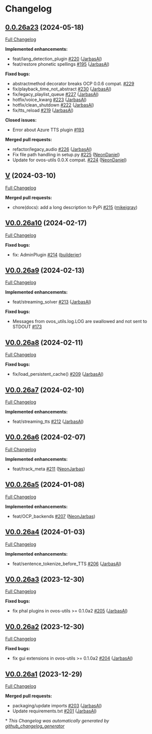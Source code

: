 # Changelog

## [0.0.26a23](https://github.com/OpenVoiceOS/ovos-plugin-manager/tree/0.0.26a23) (2024-05-18)

[Full Changelog](https://github.com/OpenVoiceOS/ovos-plugin-manager/compare/V...0.0.26a23)

**Implemented enhancements:**

- feat/lang\_detection\_plugin [\#220](https://github.com/OpenVoiceOS/ovos-plugin-manager/pull/220) ([JarbasAl](https://github.com/JarbasAl))
- feat/restore phonetic spellings [\#195](https://github.com/OpenVoiceOS/ovos-plugin-manager/pull/195) ([JarbasAl](https://github.com/JarbasAl))

**Fixed bugs:**

- abstractmethod decorator breaks OCP 0.0.6 compat. [\#229](https://github.com/OpenVoiceOS/ovos-plugin-manager/issues/229)
- fix/playback\_time\_not\_abstract [\#230](https://github.com/OpenVoiceOS/ovos-plugin-manager/pull/230) ([JarbasAl](https://github.com/JarbasAl))
- fix/legacy\_playlist\_queue [\#227](https://github.com/OpenVoiceOS/ovos-plugin-manager/pull/227) ([JarbasAl](https://github.com/JarbasAl))
- hotfix/voice\_kwarg [\#223](https://github.com/OpenVoiceOS/ovos-plugin-manager/pull/223) ([JarbasAl](https://github.com/JarbasAl))
- hotfix/clean\_shutdown [\#222](https://github.com/OpenVoiceOS/ovos-plugin-manager/pull/222) ([JarbasAl](https://github.com/JarbasAl))
- fix/tts\_reload [\#219](https://github.com/OpenVoiceOS/ovos-plugin-manager/pull/219) ([JarbasAl](https://github.com/JarbasAl))

**Closed issues:**

- Error about Azure TTS plugin [\#193](https://github.com/OpenVoiceOS/ovos-plugin-manager/issues/193)

**Merged pull requests:**

- refactor/legacy\_audio [\#226](https://github.com/OpenVoiceOS/ovos-plugin-manager/pull/226) ([JarbasAl](https://github.com/JarbasAl))
- Fix file path handling in setup.py [\#225](https://github.com/OpenVoiceOS/ovos-plugin-manager/pull/225) ([NeonDaniel](https://github.com/NeonDaniel))
- Update for ovos-utils 0.0.X compat. [\#224](https://github.com/OpenVoiceOS/ovos-plugin-manager/pull/224) ([NeonDaniel](https://github.com/NeonDaniel))

## [V](https://github.com/OpenVoiceOS/ovos-plugin-manager/tree/V) (2024-03-10)

[Full Changelog](https://github.com/OpenVoiceOS/ovos-plugin-manager/compare/V0.0.26a10...V)

**Merged pull requests:**

- chore\(docs\): add a long description to PyPi [\#215](https://github.com/OpenVoiceOS/ovos-plugin-manager/pull/215) ([mikejgray](https://github.com/mikejgray))

## [V0.0.26a10](https://github.com/OpenVoiceOS/ovos-plugin-manager/tree/V0.0.26a10) (2024-02-17)

[Full Changelog](https://github.com/OpenVoiceOS/ovos-plugin-manager/compare/V0.0.26a9...V0.0.26a10)

**Fixed bugs:**

- fix: AdminPlugin [\#214](https://github.com/OpenVoiceOS/ovos-plugin-manager/pull/214) ([builderjer](https://github.com/builderjer))

## [V0.0.26a9](https://github.com/OpenVoiceOS/ovos-plugin-manager/tree/V0.0.26a9) (2024-02-13)

[Full Changelog](https://github.com/OpenVoiceOS/ovos-plugin-manager/compare/V0.0.26a8...V0.0.26a9)

**Implemented enhancements:**

- feat/streaming\_solver [\#213](https://github.com/OpenVoiceOS/ovos-plugin-manager/pull/213) ([JarbasAl](https://github.com/JarbasAl))

**Fixed bugs:**

- Messages from ovos\_utils.log.LOG are swallowed and not sent to STDOUT [\#173](https://github.com/OpenVoiceOS/ovos-plugin-manager/issues/173)

## [V0.0.26a8](https://github.com/OpenVoiceOS/ovos-plugin-manager/tree/V0.0.26a8) (2024-02-11)

[Full Changelog](https://github.com/OpenVoiceOS/ovos-plugin-manager/compare/V0.0.26a7...V0.0.26a8)

**Fixed bugs:**

- fix/load\_persistent\_cache\(\) [\#209](https://github.com/OpenVoiceOS/ovos-plugin-manager/pull/209) ([JarbasAl](https://github.com/JarbasAl))

## [V0.0.26a7](https://github.com/OpenVoiceOS/ovos-plugin-manager/tree/V0.0.26a7) (2024-02-10)

[Full Changelog](https://github.com/OpenVoiceOS/ovos-plugin-manager/compare/V0.0.26a6...V0.0.26a7)

**Implemented enhancements:**

- feat/streaming\_tts [\#212](https://github.com/OpenVoiceOS/ovos-plugin-manager/pull/212) ([JarbasAl](https://github.com/JarbasAl))

## [V0.0.26a6](https://github.com/OpenVoiceOS/ovos-plugin-manager/tree/V0.0.26a6) (2024-02-07)

[Full Changelog](https://github.com/OpenVoiceOS/ovos-plugin-manager/compare/V0.0.26a5...V0.0.26a6)

**Implemented enhancements:**

- feat/track\_meta [\#211](https://github.com/OpenVoiceOS/ovos-plugin-manager/pull/211) ([NeonJarbas](https://github.com/NeonJarbas))

## [V0.0.26a5](https://github.com/OpenVoiceOS/ovos-plugin-manager/tree/V0.0.26a5) (2024-01-08)

[Full Changelog](https://github.com/OpenVoiceOS/ovos-plugin-manager/compare/V0.0.26a4...V0.0.26a5)

**Implemented enhancements:**

- feat/OCP\_backends [\#207](https://github.com/OpenVoiceOS/ovos-plugin-manager/pull/207) ([NeonJarbas](https://github.com/NeonJarbas))

## [V0.0.26a4](https://github.com/OpenVoiceOS/ovos-plugin-manager/tree/V0.0.26a4) (2024-01-03)

[Full Changelog](https://github.com/OpenVoiceOS/ovos-plugin-manager/compare/V0.0.26a3...V0.0.26a4)

**Implemented enhancements:**

- feat/sentence\_tokenize\_before\_TTS [\#206](https://github.com/OpenVoiceOS/ovos-plugin-manager/pull/206) ([JarbasAl](https://github.com/JarbasAl))

## [V0.0.26a3](https://github.com/OpenVoiceOS/ovos-plugin-manager/tree/V0.0.26a3) (2023-12-30)

[Full Changelog](https://github.com/OpenVoiceOS/ovos-plugin-manager/compare/V0.0.26a2...V0.0.26a3)

**Fixed bugs:**

- fix phal plugins in ovos-utils \>= 0.1.0a2 [\#205](https://github.com/OpenVoiceOS/ovos-plugin-manager/pull/205) ([JarbasAl](https://github.com/JarbasAl))

## [V0.0.26a2](https://github.com/OpenVoiceOS/ovos-plugin-manager/tree/V0.0.26a2) (2023-12-30)

[Full Changelog](https://github.com/OpenVoiceOS/ovos-plugin-manager/compare/V0.0.26a1...V0.0.26a2)

**Fixed bugs:**

- fix gui extensions in ovos-utils \>= 0.1.0a2 [\#204](https://github.com/OpenVoiceOS/ovos-plugin-manager/pull/204) ([JarbasAl](https://github.com/JarbasAl))

## [V0.0.26a1](https://github.com/OpenVoiceOS/ovos-plugin-manager/tree/V0.0.26a1) (2023-12-29)

[Full Changelog](https://github.com/OpenVoiceOS/ovos-plugin-manager/compare/V0.0.25...V0.0.26a1)

**Merged pull requests:**

- packaging/update imports [\#203](https://github.com/OpenVoiceOS/ovos-plugin-manager/pull/203) ([JarbasAl](https://github.com/JarbasAl))
- Update requirements.txt [\#201](https://github.com/OpenVoiceOS/ovos-plugin-manager/pull/201) ([JarbasAl](https://github.com/JarbasAl))



\* *This Changelog was automatically generated by [github_changelog_generator](https://github.com/github-changelog-generator/github-changelog-generator)*
